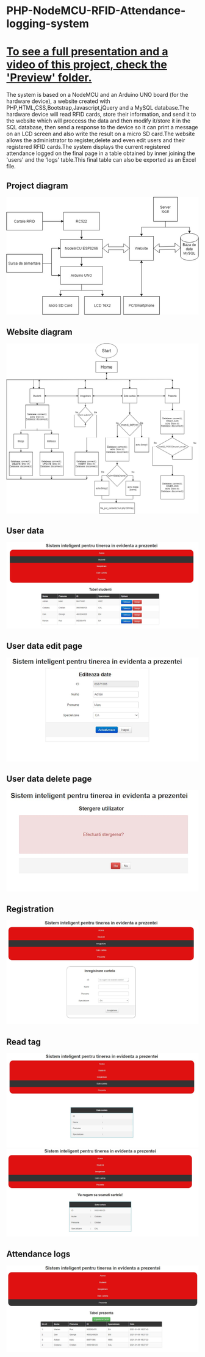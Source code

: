 # PHP-NodeMCU-RFID-Attendance-logging-system
<a href="https://github.com/chrisssCurry/IoT-RFID-Attendance-logging-system/tree/main/Preview"><h1>To see a full presentation and a video of this project, check the 'Preview' folder.</h1></a>
The system is based on a NodeMCU and an Arduino UNO board (for the hardware device), a website created with PHP,HTML,CSS,Bootstrap,Javascript,jQuery and a MySQL database.The hardware device will read RFID cards, store their information, and send it to the website which will proccess the data and then modify it/store it in the SQL database, then send a response to the device so it can print a message on an LCD screen and also write the result on a micro SD card.The website allows the administrator to register,delete and even edit users and their registered RFID cards.The system displays the current registered attendance logged on the final page in a table obtained by inner joining the 'users' and the 'logs' table.This final table can also be exported as an Excel file.

<h2>Project diagram</h2>
<img src="Preview/bloc.jpg">
<h2>Website diagram</h2>
<img src="Preview/site.jpg">
<h2>User data</h2>
<img src="Preview/studenti.JPG">
<h2>User data edit page</h2>
<img src="Preview/edit.JPG">
<h2>User data delete page</h2>
<img src="Preview/delete.JPG">
<h2>Registration</h2>
<img src="Preview/inregistrare.JPG">
<h2>Read tag</h2>
<img src="Preview/date cartela.JPG">
<img src="Preview/date.JPG">
<h2>Attendance logs</h2>
<img src="Preview/prezenta.JPG">
